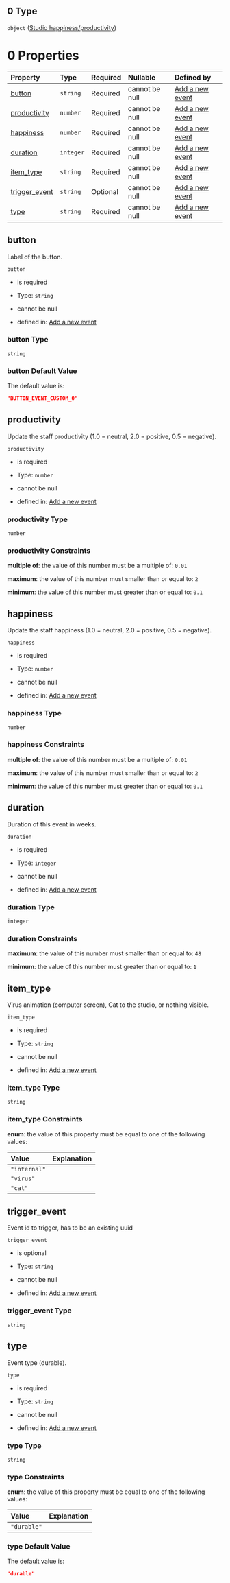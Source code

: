 ## 0 Type

`object` ([Studio happiness/productivity](add-event-anyof-random-event-properties-actions-items-anyof-studio-happinessproductivity.md))

# 0 Properties

| Property                         | Type      | Required | Nullable       | Defined by                                                                                                                                                                                                                  |
| :------------------------------- | :-------- | :------- | :------------- | :-------------------------------------------------------------------------------------------------------------------------------------------------------------------------------------------------------------------------- |
| [button](#button)                | `string`  | Required | cannot be null | [Add a new event](add-event-anyof-random-event-properties-actions-items-anyof-studio-happinessproductivity-properties-button.md "add-event.json#/anyOf/0/properties/actions/items/anyOf/0/properties/button")               |
| [productivity](#productivity)    | `number`  | Required | cannot be null | [Add a new event](add-event-anyof-random-event-properties-actions-items-anyof-studio-happinessproductivity-properties-productivity.md "add-event.json#/anyOf/0/properties/actions/items/anyOf/0/properties/productivity")   |
| [happiness](#happiness)          | `number`  | Required | cannot be null | [Add a new event](add-event-anyof-random-event-properties-actions-items-anyof-studio-happinessproductivity-properties-happiness.md "add-event.json#/anyOf/0/properties/actions/items/anyOf/0/properties/happiness")         |
| [duration](#duration)            | `integer` | Required | cannot be null | [Add a new event](add-event-anyof-random-event-properties-actions-items-anyof-studio-happinessproductivity-properties-duration.md "add-event.json#/anyOf/0/properties/actions/items/anyOf/0/properties/duration")           |
| [item\_type](#item_type)         | `string`  | Required | cannot be null | [Add a new event](add-event-anyof-random-event-properties-actions-items-anyof-studio-happinessproductivity-properties-item_type.md "add-event.json#/anyOf/0/properties/actions/items/anyOf/0/properties/item_type")         |
| [trigger\_event](#trigger_event) | `string`  | Optional | cannot be null | [Add a new event](add-event-anyof-random-event-properties-actions-items-anyof-studio-happinessproductivity-properties-trigger_event.md "add-event.json#/anyOf/0/properties/actions/items/anyOf/0/properties/trigger_event") |
| [type](#type)                    | `string`  | Required | cannot be null | [Add a new event](add-event-anyof-random-event-properties-actions-items-anyof-studio-happinessproductivity-properties-type.md "add-event.json#/anyOf/0/properties/actions/items/anyOf/0/properties/type")                   |

## button

Label of the button.

`button`

*   is required

*   Type: `string`

*   cannot be null

*   defined in: [Add a new event](add-event-anyof-random-event-properties-actions-items-anyof-studio-happinessproductivity-properties-button.md "add-event.json#/anyOf/0/properties/actions/items/anyOf/0/properties/button")

### button Type

`string`

### button Default Value

The default value is:

```json
"BUTTON_EVENT_CUSTOM_0"
```

## productivity

Update the staff productivity (1.0 = neutral, 2.0 = positive, 0.5 = negative).

`productivity`

*   is required

*   Type: `number`

*   cannot be null

*   defined in: [Add a new event](add-event-anyof-random-event-properties-actions-items-anyof-studio-happinessproductivity-properties-productivity.md "add-event.json#/anyOf/0/properties/actions/items/anyOf/0/properties/productivity")

### productivity Type

`number`

### productivity Constraints

**multiple of**: the value of this number must be a multiple of: `0.01`

**maximum**: the value of this number must smaller than or equal to: `2`

**minimum**: the value of this number must greater than or equal to: `0.1`

## happiness

Update the staff happiness (1.0 = neutral, 2.0 = positive, 0.5 = negative).

`happiness`

*   is required

*   Type: `number`

*   cannot be null

*   defined in: [Add a new event](add-event-anyof-random-event-properties-actions-items-anyof-studio-happinessproductivity-properties-happiness.md "add-event.json#/anyOf/0/properties/actions/items/anyOf/0/properties/happiness")

### happiness Type

`number`

### happiness Constraints

**multiple of**: the value of this number must be a multiple of: `0.01`

**maximum**: the value of this number must smaller than or equal to: `2`

**minimum**: the value of this number must greater than or equal to: `0.1`

## duration

Duration of this event in weeks.

`duration`

*   is required

*   Type: `integer`

*   cannot be null

*   defined in: [Add a new event](add-event-anyof-random-event-properties-actions-items-anyof-studio-happinessproductivity-properties-duration.md "add-event.json#/anyOf/0/properties/actions/items/anyOf/0/properties/duration")

### duration Type

`integer`

### duration Constraints

**maximum**: the value of this number must smaller than or equal to: `48`

**minimum**: the value of this number must greater than or equal to: `1`

## item\_type

Virus animation (computer screen), Cat to the studio, or nothing visible.

`item_type`

*   is required

*   Type: `string`

*   cannot be null

*   defined in: [Add a new event](add-event-anyof-random-event-properties-actions-items-anyof-studio-happinessproductivity-properties-item_type.md "add-event.json#/anyOf/0/properties/actions/items/anyOf/0/properties/item_type")

### item\_type Type

`string`

### item\_type Constraints

**enum**: the value of this property must be equal to one of the following values:

| Value        | Explanation |
| :----------- | :---------- |
| `"internal"` |             |
| `"virus"`    |             |
| `"cat"`      |             |

## trigger\_event

Event id to trigger, has to be an existing uuid

`trigger_event`

*   is optional

*   Type: `string`

*   cannot be null

*   defined in: [Add a new event](add-event-anyof-random-event-properties-actions-items-anyof-studio-happinessproductivity-properties-trigger_event.md "add-event.json#/anyOf/0/properties/actions/items/anyOf/0/properties/trigger_event")

### trigger\_event Type

`string`

## type

Event type (durable).

`type`

*   is required

*   Type: `string`

*   cannot be null

*   defined in: [Add a new event](add-event-anyof-random-event-properties-actions-items-anyof-studio-happinessproductivity-properties-type.md "add-event.json#/anyOf/0/properties/actions/items/anyOf/0/properties/type")

### type Type

`string`

### type Constraints

**enum**: the value of this property must be equal to one of the following values:

| Value       | Explanation |
| :---------- | :---------- |
| `"durable"` |             |

### type Default Value

The default value is:

```json
"durable"
```
